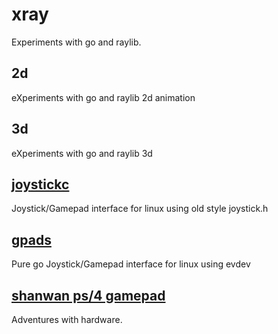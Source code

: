 # xray
Experiments with go and raylib.

## 2d
eXperiments with go and raylib 2d animation

## 3d
eXperiments with go and raylib 3d


## [joystickc](./joystickc/README.md)

Joystick/Gamepad interface for linux using old style joystick.h


## [gpads](./gpads/README.md)

Pure go Joystick/Gamepad interface for linux using evdev 

## [shanwan ps/4 gamepad](./shanwan/README.md)

Adventures with hardware.
